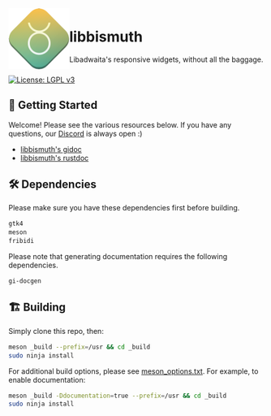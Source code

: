 <img align="left" style="vertical-align: middle" width="120" height="120" src="assets/Bismuth.svg">

# libbismuth

Libadwaita's responsive widgets, without all the baggage.

###

[![License: LGPL v3](https://img.shields.io/badge/License-LGPL%20v2.1-blue.svg)](https://www.gnu.org/licenses/old-licenses/lgpl-2.1)

## 🚀 Getting Started

Welcome! Please see the various resources below. If you have any questions, our [Discord](https://discord.gg/BHNfGewTXX) is always open :)

- [libbismuth's gidoc](https://docs.developers.tauos.co/libbismuth/)
- [libbismuth's rustdoc](https://docs.developers.tauos.co/rust/libbismuth/index.html)

## 🛠️ Dependencies

Please make sure you have these dependencies first before building.

```bash
gtk4
meson
fribidi
```

Please note that generating documentation requires the following dependencies.

```bash
gi-docgen
```

## 🏗️ Building

Simply clone this repo, then:

```bash
meson _build --prefix=/usr && cd _build
sudo ninja install
```

For additional build options, please see [meson_options.txt](./meson_options.txt). For example, to enable documentation:

```sh
meson _build -Ddocumentation=true --prefix=/usr && cd _build
sudo ninja install
```
